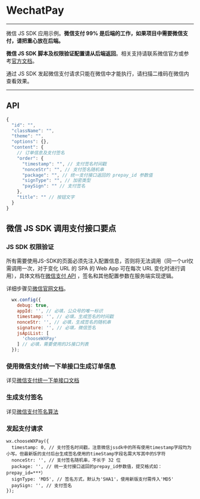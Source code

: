 # WechatPay
---

微信 JS SDK 应用示例。**微信支付 99% 是后端的工作，如果项目中需要微信支付，请把重心放在后端。**

**微信 JS SDK 脚本及权限验证配置请从后端返回**。相关支持请联系微信官方或参考[官方文档](http://mp.weixin.qq.com/wiki/7/aaa137b55fb2e0456bf8dd9148dd613f.html)。

通过 JS SDK 发起微信支付请求只能在微信中才能执行，请扫描二维码在微信内查看效果。

<div id="doc-wechat-pay-qr"></div>

---

## API

```javascript
{
  "id": "",
  "className": "",
  "theme": "",
  "options": {},
  "content": {
    // 订单信息及支付签名
    "order": {
      "timestamp": "", // 支付签名时间戳
      "nonceStr": "", // 支付签名随机串
      "package": "", // 统一支付接口返回的 prepay_id 参数值
      "signType": "", // 加密类型
      "paySign": "" // 支付签名
    },
    "title": "" // 按钮文字
  }
}
```

## 微信 JS SDK 调用支付接口要点

### JS SDK 权限验证

所有需要使用JS-SDK的页面必须先注入配置信息，否则将无法调用（同一个url仅需调用一次，对于变化 URL 的 SPA 的 Web App 可在每次 URL 变化时进行调用），具体文档在[微信支付 API](http://mp.weixin.qq.com/wiki/7/aaa137b55fb2e0456bf8dd9148dd613f.html) ，签名和其他配置参数在服务端实现逻辑。

详细步骤见[微信官网文档](http://mp.weixin.qq.com/wiki/7/aaa137b55fb2e0456bf8dd9148dd613f.html#JSSDK.E4.BD.BF.E7.94.A8.E6.AD.A5.E9.AA.A4)。

```javascript
  wx.config({
    debug: true,
    appId: '', // 必填，公众号的唯一标识
    timestamp: '', // 必填，生成签名的时间戳
    nonceStr: '', // 必填，生成签名的随机串
    signature: '', // 必填，微信签名
    jsApiList: [
      'chooseWXPay'
    ] // 必填，需要使用的JS接口列表
  });
```

### 使用微信支付统一下单接口生成订单信息

详见[微信支付统一下单接口文档](http://pay.weixin.qq.com/wiki/doc/api/index.php?chapter=9_1)

### 生成支付签名

详见[微信支付签名算法](http://pay.weixin.qq.com/wiki/doc/api/index.php?chapter=4_3)

### 发起支付请求

```
wx.chooseWXPay({
  timestamp: 0, // 支付签名时间戳，注意微信jssdk中的所有使用timestamp字段均为小写。但最新版的支付后台生成签名使用的timeStamp字段名需大写其中的S字符
  nonceStr: '', // 支付签名随机串，不长于 32 位
  package: '', // 统一支付接口返回的prepay_id参数值，提交格式如：prepay_id=***）
  signType: 'MD5', // 签名方式，默认为'SHA1'，使用新版支付需传入'MD5'
  paySign: '', // 支付签名
});
```

<script>
  (function($) {
    var QRCode = $.AMUI.qrcode;

    $(function() {
      var qrnode = new QRCode({
        render: 'canvas',
        correctLevel: 0,
        text: 'http://amazeui.org/widgets/wechatpay',
        width: 200,
        height: 200,
        background: '#fff',
        foreground: '#000'
      });

      $('#doc-wechat-pay-qr').html(qrnode);
    });
  })(window.jQuery);
</script>
